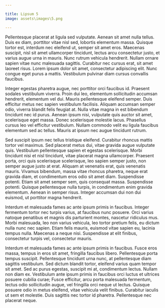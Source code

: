 ```yaml
---

title: Lipsum 5
image: assets\images\5.png

---
```


Pellentesque placerat at ligula sed vulputate. Aenean sit amet nulla tellus. Duis ex diam, porttitor vitae nisl sed, lobortis elementum massa. Quisque tortor est, interdum nec eleifend ut, semper sit amet eros. Maecenas suscipit, nisl sit amet ullamcorper tincidunt, lectus arcu consectetur justo, et varius augue urna in mauris. Nunc rutrum vehicula hendrerit. Nullam ornare sapien vitae nunc malesuada sagittis. Curabitur nec cursus erat, sit amet laoreet risus. Lorem ipsum dolor sit amet, consectetur adipiscing elit. Nunc congue eget purus a mattis. Vestibulum pulvinar diam cursus convallis faucibus.

Integer egestas pharetra augue, nec porttitor orci faucibus id. Praesent sodales vestibulum viverra. Proin dui leo, elementum sollicitudin accumsan hendrerit, elementum vel dui. Mauris pellentesque eleifend semper. Duis efficitur metus nec sapien vestibulum facilisis. Aliquam accumsan semper odio, viverra blandit felis feugiat at. Nulla vitae magna in est bibendum tincidunt nec id purus. Aenean ipsum nisi, vulputate quis auctor sit amet, scelerisque eget massa. Donec scelerisque molestie lacus. Phasellus cursus leo vel efficitur vestibulum. Nullam commodo velit eu ligula faucibus elementum sed ac tellus. Mauris at ipsum nec augue tincidunt rutrum.

Sed suscipit ipsum nec tellus tristique eleifend. Curabitur rhoncus mattis tortor vel maximus. Sed placerat metus dui, vitae gravida augue vulputate quis. Vestibulum pellentesque sapien et egestas scelerisque. Morbi tincidunt nisi et nisl tincidunt, vitae placerat magna ullamcorper. Praesent porta, orci quis scelerisque scelerisque, leo sapien semper justo, non semper augue justo at erat. Aliquam at venenatis erat, quis venenatis mauris. Vivamus bibendum, massa vitae rhoncus pharetra, neque erat gravida diam, et condimentum eros odio sit amet diam. Suspendisse potenti. Etiam sit amet semper sem, quis consequat massa. Suspendisse potenti. Quisque pellentesque nulla turpis, in condimentum enim gravida elementum. Aenean in semper risus. Integer accumsan dui non dui euismod, ut porttitor magna hendrerit.

Interdum et malesuada fames ac ante ipsum primis in faucibus. Integer fermentum tortor nec turpis varius, at faucibus nunc posuere. Orci varius natoque penatibus et magnis dis parturient montes, nascetur ridiculus mus. Morbi malesuada, leo non varius vehicula, leo tortor pretium felis, eu dictum nulla nunc nec sapien. Etiam felis mauris, euismod vitae sapien eu, lacinia tempus nulla. Maecenas a neque nisi. Suspendisse at elit finibus, consectetur turpis vel, consectetur mauris.

Interdum et malesuada fames ac ante ipsum primis in faucibus. Fusce eros massa, tempus in eros sit amet, fringilla faucibus libero. Pellentesque porta tempus suscipit. Pellentesque tincidunt urna nunc, at pellentesque diam sagittis vestibulum. Sed dictum blandit tortor, eleifend varius quam tempor sit amet. Sed ac purus egestas, suscipit mi at, condimentum lectus. Nullam non diam ex. Vestibulum ante ipsum primis in faucibus orci luctus et ultrices posuere cubilia curae; Fusce efficitur, arcu porta malesuada fermentum, lectus odio sollicitudin augue, vel fringilla orci neque ut lectus. Quisque posuere odio in metus eleifend, vitae vehicula velit finibus. Curabitur iaculis ut sem et molestie. Duis sagittis nec tortor id pharetra. Pellentesque nec placerat neque.